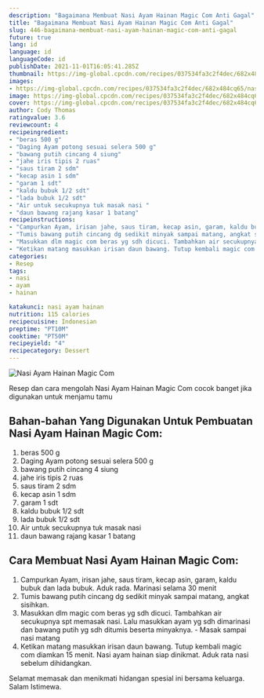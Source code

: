 ```yaml
---
description: "Bagaimana Membuat Nasi Ayam Hainan Magic Com Anti Gagal"
title: "Bagaimana Membuat Nasi Ayam Hainan Magic Com Anti Gagal"
slug: 446-bagaimana-membuat-nasi-ayam-hainan-magic-com-anti-gagal
future: true
lang: id
language: id
languageCode: id
publishDate: 2021-11-01T16:05:41.285Z 
thumbnail: https://img-global.cpcdn.com/recipes/037534fa3c2f4dec/682x484cq65/nasi-ayam-hainan-magic-com-foto-resep-utama.png
images:
- https://img-global.cpcdn.com/recipes/037534fa3c2f4dec/682x484cq65/nasi-ayam-hainan-magic-com-foto-resep-utama.png
image: https://img-global.cpcdn.com/recipes/037534fa3c2f4dec/682x484cq65/nasi-ayam-hainan-magic-com-foto-resep-utama.png
cover: https://img-global.cpcdn.com/recipes/037534fa3c2f4dec/682x484cq65/nasi-ayam-hainan-magic-com-foto-resep-utama.png
author: Cody Thomas
ratingvalue: 3.6
reviewcount: 4
recipeingredient:
- "beras 500 g"
- "Daging Ayam potong sesuai selera 500 g"
- "bawang putih cincang 4 siung"
- "jahe iris tipis 2 ruas"
- "saus tiram 2 sdm"
- "kecap asin 1 sdm"
- "garam 1 sdt"
- "kaldu bubuk 1/2 sdt"
- "lada bubuk 1/2 sdt"
- "Air untuk secukupnya tuk masak nasi "
- "daun bawang rajang kasar 1 batang"
recipeinstructions:
- "Campurkan Ayam, irisan jahe, saus tiram, kecap asin, garam, kaldu bubuk dan lada bubuk. Aduk rada. Marinasi selama 30 menit"
- "Tumis bawang putih cincang dg sedikit minyak sampai matang, angkat sisihkan."
- "Masukkan dlm magic com beras yg sdh dicuci. Tambahkan air secukupnya spt memasak nasi. Lalu masukkan ayam yg sdh dimarinasi dan bawang putih yg sdh ditumis beserta minyaknya. Masak sampai nasi matang"
- "Ketikan matang masukkan irisan daun bawang. Tutup kembali magic com diamkan 15 menit. Nasi ayam hainan siap dinikmat. Aduk rata nasi sebelum dihidangkan."
categories:
- Resep
tags:
- nasi
- ayam
- hainan

katakunci: nasi ayam hainan 
nutrition: 115 calories
recipecuisine: Indonesian
preptime: "PT10M"
cooktime: "PT50M"
recipeyield: "4"
recipecategory: Dessert
---
```



![Nasi Ayam Hainan Magic Com](https://img-global.cpcdn.com/recipes/037534fa3c2f4dec/682x484cq65/nasi-ayam-hainan-magic-com-foto-resep-utama.png)

Resep dan cara mengolah  Nasi Ayam Hainan Magic Com cocok banget jika digunakan untuk menjamu tamu

<!--inarticleads1-->

## Bahan-bahan Yang Digunakan Untuk Pembuatan Nasi Ayam Hainan Magic Com:

1. beras 500 g
1. Daging Ayam potong sesuai selera 500 g
1. bawang putih cincang 4 siung
1. jahe iris tipis 2 ruas
1. saus tiram 2 sdm
1. kecap asin 1 sdm
1. garam 1 sdt
1. kaldu bubuk 1/2 sdt
1. lada bubuk 1/2 sdt
1. Air untuk secukupnya tuk masak nasi 
1. daun bawang rajang kasar 1 batang



<!--inarticleads2-->

## Cara Membuat Nasi Ayam Hainan Magic Com:

1. Campurkan Ayam, irisan jahe, saus tiram, kecap asin, garam, kaldu bubuk dan lada bubuk. Aduk rada. Marinasi selama 30 menit
1. Tumis bawang putih cincang dg sedikit minyak sampai matang, angkat sisihkan.
1. Masukkan dlm magic com beras yg sdh dicuci. Tambahkan air secukupnya spt memasak nasi. Lalu masukkan ayam yg sdh dimarinasi dan bawang putih yg sdh ditumis beserta minyaknya. - Masak sampai nasi matang
1. Ketikan matang masukkan irisan daun bawang. Tutup kembali magic com diamkan 15 menit. Nasi ayam hainan siap dinikmat. Aduk rata nasi sebelum dihidangkan.




Selamat memasak dan menikmati hidangan spesial ini bersama keluarga. Salam Istimewa.
